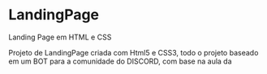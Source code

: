 # LandingPage
Landing Page em HTML e CSS

Projeto de LandingPage criada com  Html5 e CSS3, todo o projeto baseado em um BOT para a comunidade do DISCORD, com base na aula da 
